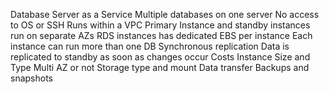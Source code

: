 Database Server as a Service
	Multiple databases on one server
	No access to OS or SSH
Runs within a VPC
	Primary Instance and standby instances run on separate AZs
RDS instances has dedicated EBS per instance
	Each instance can run more than one DB
	Synchronous replication
		Data is replicated to standby as soon as changes occur
Costs
	Instance Size and Type
	Multi AZ or not
	Storage type and mount
	Data transfer
	Backups and snapshots